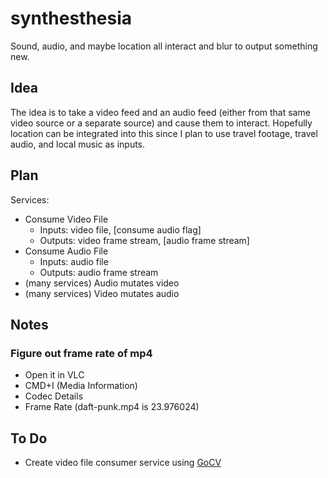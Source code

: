 # synthesthesia

Sound, audio, and maybe location all interact and blur to output something new.

## Idea

The idea is to take a video feed and an audio feed (either from that same video source or a separate source) and cause them to interact. Hopefully location can be integrated into this since I plan to use travel footage, travel audio, and local music as inputs.

## Plan

Services:

- Consume Video File
  - Inputs: video file, [consume audio flag]
  - Outputs: video frame stream, [audio frame stream]
- Consume Audio File
  - Inputs: audio file
  - Outputs: audio frame stream
- (many services) Audio mutates video
- (many services) Video mutates audio

## Notes

### Figure out frame rate of mp4

- Open it in VLC
- CMD+I (Media Information)
- Codec Details
- Frame Rate (daft-punk.mp4 is 23.976024)

## To Do

- Create video file consumer service using [GoCV](https://gocv.io/)
